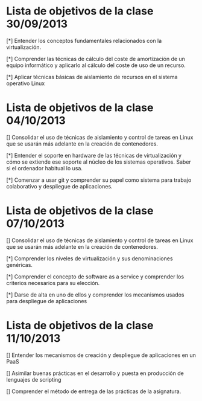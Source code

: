 Lista de objetivos de la clase 30/09/2013
=========================================

[*] Entender los conceptos fundamentales relacionados con la virtualización.

[*] Comprender las técnicas de cálculo del coste de amortización de un equipo informático y aplicarlo al cálculo del 
coste de uso de un recurso.

[*] Aplicar técnicas básicas de aislamiento de recursos en el sistema operativo Linux


Lista de objetivos de la clase 04/10/2013
=========================================

[] Consolidar el uso de técnicas de aislamiento y control de tareas en Linux que se usarán más adelante en la 
creación de contenedores.
 
[*] Entender el soporte en hardware de las técnicas de virtualización y cómo se extiende ese soporte al núcleo 
de los sistemas operativos. Saber si el ordenador habitual lo usa.

[*] Comenzar a usar git y comprender su papel como sistema para trabajo colaborativo y despliegue de aplicaciones.

Lista de objetivos de la clase 07/10/2013
=========================================

[] Consolidar el uso de técnicas de aislamiento y control de tareas en Linux que se usarán más adelante en la creación de contenedores.

[*] Comprender los niveles de virtualización y sus denominaciones genéricas.

[*] Comprender el concepto de software as a service y comprender los criterios necesarios para su elección.

[*] Darse de alta en uno de ellos y comprender los mecanismos usados para despliegue de aplicaciones

Lista de objetivos de la clase 11/10/2013
=========================================

[] Entender los mecanismos de creación y despliegue de aplicaciones en un PaaS

[] Asimilar buenas prácticas en el desarrollo y puesta en producción de lenguajes de scripting

[] Comprender el método de entrega de las prácticas de la asignatura.
